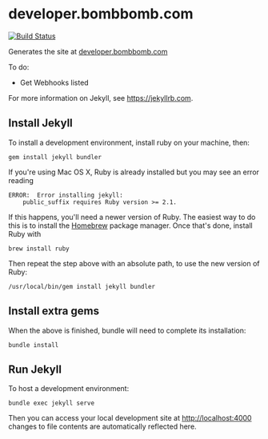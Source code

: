 # developer.bombbomb.com

[![Build Status](https://travis-ci.org/bombbomb/developer.bombbomb.com.svg?branch=master)](https://travis-ci.org/bombbomb/developer.bombbomb.com)

Generates the site at [developer.bombbomb.com](http://developer.bombbomb.com)

To do:
 - Get Webhooks listed
 
 For more information on Jekyll, see https://jekyllrb.com.

## Install Jekyll

To install a development environment, install ruby on your machine, then:
 
    gem install jekyll bundler

If you're using Mac OS X, Ruby is already installed but you may see an error reading

    ERROR:  Error installing jekyll:
        public_suffix requires Ruby version >= 2.1.

If this happens, you'll need a newer version of Ruby. The easiest way to do this is to install the [Homebrew](https://brew.sh) package manager. Once that's done, install Ruby with 

    brew install ruby

Then repeat the step above with an absolute path, to use the new version of Ruby:

    /usr/local/bin/gem install jekyll bundler

## Install extra gems

When the above is finished, bundle will need to complete its installation:

    bundle install

## Run Jekyll
To host a development environment:
 
    bundle exec jekyll serve
 
Then you can access your local development site at [http://localhost:4000](http://localhost:4000) changes to file contents are automatically reflected here.
